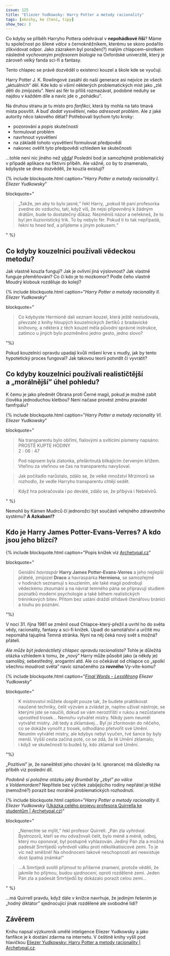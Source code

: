```yaml
---
issue: 125
title: "Eliezer Yudkowsky: Harry Potter a metody racionality"
tags: [eknihy, ke čtení, tipy]
show_toc: 3
---
```


Co kdyby se příběh Harryho Pottera odehrával v **nepohádkové říši**? Máme tu společnost po
šílené *válce* s černokněžníkem, kterému se skoro podařilo zlikvidovat odpor.
Jako zázrakem byl poražen(?) malým chlapcem–sirotkem následně *vychovaným profesorem
biologie* na Oxfordské univerzitě, který je zároveň velký fanda sci-fi a fantasy.

Tento chlapec se právě dozvěděl o existenci kouzel a škole kde se vyučují.

<!--more-->

Harry Potter J. K. Rowlingové zasáhl do naší generace asi nejvíce ze všech „aktuálních“ děl.
Kde kdo si všiml některých problematických míst jako „zlé děti do zmijozelu”. Není asi
fér to příliš rozmazávat, podobné neduhy se najdou v každém díle a navíc jde o „pohádku”.

Na druhou stranu je tu místo pro *fanfikci*, která by mohla na tato tmavá místa posvítit.
A buď *dodat vysvětlení*, nebo *adresovat problém*. Ale z jaké autority něco takového dělat?
Potřebovali bychom tyto kroky:
- pozorování a *popis* skutečnosti
- formulovat problém
- navrhnout vysvětlení
- na základě tohoto vysvětlení formulovat předpovědi
- nakonec ověřit tyto předpovědi vzhledem ke skutečnosti

…tohle není nic jiného než [věda](https://cs.wikipedia.org/wiki/V%C4%9Bdeck%C3%A1_metoda)! Poslední bod je samozřejmě problematický v případě aplikace
na fiktivní příběh. Ale vážně, co by to znamenalo, kdybyste se dnes dozvěděli, že kouzla existují?

{% include blockquote.html
caption="<cite>Harry Potter a metody racionality I.</cite> *Eliezer Yudkowsky*"

blockquote="
> „Takže, jen aby to bylo jasné,“ řekl Harry, „pokud tě paní profesorka zvedne do
vzduchu, tati, když víš, že nejsi připevněný k žádným drátům, bude to dostatečný
důkaz. Nezměníš názor a neřekneš, že to byl jen iluzionistický trik. To by
nebylo fér. Pokud ti to tak nepřipadá, řekni to hned teď, a přijdeme s jiným
pokusem.“

" %}

## Co kdyby kouzelníci používali vědeckou metodu?
Jak vlastně kouzla fungují? Jak je ovlivní jiná výslovnost? Jak vlastně funguje přeměňování?
Co či kdo je to mozkomor? Podle čeho vlastně Moudrý klobouk rozděluje do kolejí?

{% include blockquote.html
caption="<cite>Harry Potter a metody racionality II.</cite> *Eliezer Yudkowsky*"

blockquote="
> Co kdybyste Hermioně dali seznam kouzel, která ještě nestudovala, převzaté z
knihy hloupých kouzelnických žertíků z bradavické knihovny, a některá z těch
kouzel měla původní správné instrukce, zatímco u jiných bylo pozměněno jedno
gesto, jedno slovo?

"%}

Pokud kouzelníci opravdu upadají kvůli míšení krve s mudly, jak by tento hypotetický proces
fungoval? Jak takovou teorii potvrdit či vyvrátit?

## Co kdyby kouzelníci používali realističtější a „morálnější” úhel pohledu?
K čemu je jako předmět Obrana proti Černé magii, pokud je možné zabít člověka jednoduchou
kletbou? Není načase provést změnu pravidel famfrpálu?

{% include blockquote.html
caption="<cite>Harry Potter a metody racionality VI.</cite> *Eliezer Yudkowsky*"

blockquote="
> Na transparentu bylo obřími, fialovými a svítícími písmeny napsáno:
<br> PROSTĚ KUPTE HODINY
<br> 2 : 06 : 47

> Pod nápisem byla zlatonka, přeškrtnutá blikajícím červeným křížem.
Vteřinu za vteřinou se čas na transparentu navyšoval.

> Jak počítadlo narůstalo, zdálo se, že velké množství Mrzimorů se rozhodlo, že
vedle Harryho transparentu chtějí sedět.

> Když hra pokračovala i po deváté, zdálo se, že přibývá i Nebelvírů.

" %}

Nemohli by Kámen Mudrců či jednorožci být součástí veřejného zdravotního systému?
**A Azkaban!?**

## Kdo je Harry James Potter-Evans-Verres? A kdo jsou jeho blízcí?
{% include blockquote.html
caption="Popis knížek viz [Archetypal.cz](https://archetypal.cz/2016/harry-potter-a-metody-racionality/)"

blockquote="
> Geniální *havraspár* **Harry James Potter-Evans-Verres** a jeho nejlepší přátelé, zmijozel **Draco** a havraspárka
**Hermiona**, se samozřejmě v hodinách seznamují s kouzlením, ale také magii podrobují vědeckému
zkoumání a na návrat temného pána se připravují studiem poznatků moderní psychologie a také
během realistických tréninkových bitev. Přitom bez ustání dráždí střídavě čtenářovu bránici a touhu po poznání.

"%}

V noci 31. října 1981 se změnil osud Chlapce-který-přežil a uvrhl ho do světa vědy, racionality,
fantasy a sci-fi knížek. Upadl do samotářství a určitě mu nepomáhá tajuplná Temná stránka.
Nyní na něj čeká nový svět s možná? přáteli.

*Ale může být jedenáctiletý chlapec opravdu racionalista?*
Tohle je důležitá otázka vzhledem k tomu, že „nový” Harry může působit jako (a někdy je)
samolibý, sebestředný, arogantní atd. Ale co očekávat od chlapce co „spolkl všechnu moudrost
světa” navíc označeného za **rovného** Vy-víte-komu?

{% include blockquote.html
caption="<cite>[Final Words - LessWrong](https://www.lesswrong.com/posts/yffPyiu7hRLyc7r23/final-words)</cite> *Eliezer Yudkowsky*"

blockquote="
> K mistrovství můžete dospět pouze tak, že budete praktikovat naučené techniky,
čelit výzvám a zvládat je, naplno užívat nástroje, se kterými jste se naučili,
dokud se vám neroztříští v rukou a nezůstanete uprostřed trosek… Nemohu vytvářet
mistry. Nikdy jsem neuměl vytvářet mistry. Jdi tedy a zklamávej… Byl jsi
zformován do něčeho, co se dokáže vynořit z trosek, odhodláno přetvořit své
Umění. Neumím vytvářet mistry, ale kdybys nebyl vyučen, tvé šance by byly menší.
Vyšší cesta začíná poté, co se zdá, že tě Umění zklamalo; i když ve skutečnosti
to budeš ty, kdo zklamal své Umění.

"%}

„Pozitivní” je, že naneštěstí jeho chování (a hl. ignorance) má důsledky na příběh viz poslední díl.

*Podobně si položme otázku jaký Brumbál by „zbyl” po válce s Voldemordem?*
Nepřítele bez výčitek zabíjejícího rodiny nepřátel je těžké (nemožné?) porazit bez morálně
problematických rozhodnutí.

{% include blockquote.html
caption="<cite>Harry Potter a metody racionality II.</cite> *Eliezer Yudkowsky*
([Ukázka celého projevu profesora Quirrella ke studentům \| Archetypal.cz](https://archetypal.cz/2016/projev-profesora-quirella/))"

blockquote="
> „Nenechte se mýlit,“ řekl profesor Quirrell. „Pán zla *vyhrával*. Bystrozorů, kteří se mu
odvažovali čelit, bylo méně a méně, odboj, který mu oponoval, byl postupně vyhlazován.
Jediný Pán zla a možná padesát Smrtijedů *vyhrávali* válku proti několikatisícové zemi.
To je víc než směšné! Na ohodnocení takové neschopnosti ani neexistuje dost špatná známka!“

> …A Smrtijedi svolili přijmout to příšerné znamení, protože věděli, že jakmile ho přijmou,
budou *sjednoceni*, oproti rozdělené zemi. Jeden Pán zla a padesát Smrtijedů by dokázalo
porazit celou zemi…

" %}

…má Quirrell pravdu, když dále v knížce navrhuje, že jediným řešením je „hodný diktátor”
sjednocující jinak rozdělené ale svobodné lidi?

## Závěrem
Knihu napsal výzkumník umělé inteligence Eliezer Yudkowsky a jako fanfikce je k dostání zdarma na
internetu. V češtině knihy vyšli pod hlavičkou [Eliezer Yudkowsky: Harry Potter a metody racionality | Archetypal.cz](https://archetypal.cz/2016/harry-potter-a-metody-racionality/).


